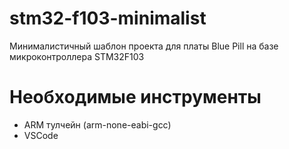 # stm32-f103-minimalist
Минималистичный шаблон проекта для платы Blue Pill на базе микроконтроллера STM32F103

# Необходимые инструменты
  - ARM тулчейн (arm-none-eabi-gcc)
  - VSCode

